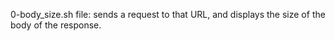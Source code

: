 0-body_size.sh file: sends a request to that URL, and displays the size of the body of the response.